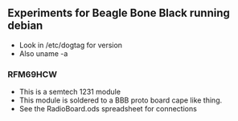 ## Experiments for Beagle Bone Black running debian

* Look in /etc/dogtag for version
* Also uname -a


### RFM69HCW

* This is a semtech 1231 module
* This module is soldered to a BBB proto board cape like thing.
* See the RadioBoard.ods spreadsheet for connections



